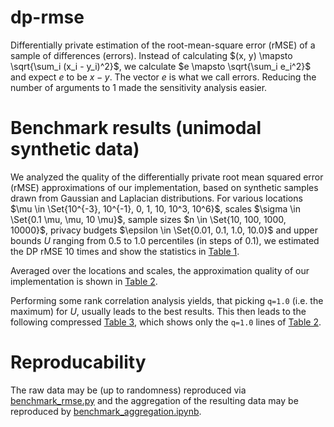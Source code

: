 # dp-rmse
Differentially private estimation of the root-mean-square error (rMSE) of a sample of differences (errors). Instead of calculating $(x, y) \mapsto \sqrt{\sum_i (x_i - y_i)^2}$, we calculate $e \mapsto \sqrt{\sum_i e_i^2}$ and expect $e$ to be $x - y$. The vector $e$ is what we call errors.
Reducing the number of arguments to 1 made the sensitivity analysis easier.

# Benchmark results (unimodal synthetic data)
We analyzed the quality of the differentially private root mean squared error (rMSE)
approximations of our implementation, based on synthetic samples drawn from Gaussian
and Laplacian distributions. For various 
locations $\mu \in \Set{10^{-3}, 10^{-1}, 0, 1, 10, 10^3, 10^6}$,
scales $\sigma \in \Set{0.1 \mu, \mu, 10 \mu}$,
sample sizes $n \in \Set{10, 100, 1000, 10000}$,
privacy budgets $\epsilon \in \Set{0.01, 0.1, 1.0, 10.0}$ and 
upper bounds $U$ ranging from 0.5 to 1.0 percentiles (in steps of 0.1),
we estimated the DP rMSE 10 times and show the statistics in [Table 1](table_1.md).

Averaged over the locations and scales, the approximation quality of our implementation is shown in [Table 2](table_2.md).

Performing some rank correlation analysis yields, that picking `q=1.0` (i.e. the maximum) for $U$, usually leads to the best results. This then leads to the following compressed [Table 3](table_3.md), which shows only the `q=1.0` lines of [Table 2](table_2.md).

# Reproducability
The raw data may be (up to randomness) reproduced via [benchmark_rmse.py](benchmark_rmse.py) and the aggregation of the resulting data may be reproduced by [benchmark_aggregation.ipynb](benchmark_aggregation.ipynb).
